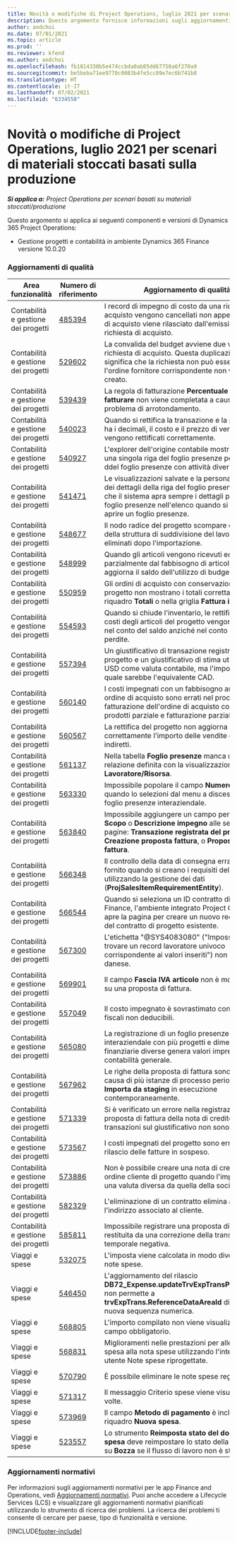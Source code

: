 ```yaml
---
title: Novità o modifiche di Project Operations, luglio 2021 per scenari di materiali stoccati basati sulla produzione
description: Questo argomento fornisce informazioni sugli aggiornamenti di qualità disponibili nella versione di luglio 2021 di Project Operations per scenari stoccati basati sulla produzione.
author: andchoi
ms.date: 07/01/2021
ms.topic: article
ms.prod: ''
ms.reviewer: kfend
ms.author: andchoi
ms.openlocfilehash: fb1814330b5e474ccbda0ab85dd67758a6f270a9
ms.sourcegitcommit: be5beba71ee9770c0083b4fe5cc89e7ec6b741b8
ms.translationtype: HT
ms.contentlocale: it-IT
ms.lasthandoff: 07/02/2021
ms.locfileid: "6334558"
---
```

# <a name="whats-new-or-changed-in-project-operations-july-2021-for-stockedproduction-based-scenarios"></a>Novità o modifiche di Project Operations, luglio 2021 per scenari di materiali stoccati basati sulla produzione

_**Si applica a:** Project Operations per scenari basati su materiali stoccati/produzione_

Questo argomento si applica ai seguenti componenti e versioni di Dynamics 365 Project Operations:

- Gestione progetti e contabilità in ambiente Dynamics 365 Finance versione 10.0.20
 
### <a name="quality-updates"></a>Aggiornamenti di qualità
                                                                                                                                                                                  
| Area funzionalità                      | Numero di riferimento| Aggiornamento di qualità                                                                                                                                                                          |
|-----------------------------------|--------|---------------------------------------------------------------------------------------------------------------------------------------------------------------------------------|
| Contabilità e gestione dei progetti | [485394](https://fix.lcs.dynamics.com/Issue/Details/?bugId=485394) | I record di impegno di costo da una richiesta di acquisto vengono cancellati non appena l'ordine di acquisto viene rilasciato dall'emissione della richiesta di acquisto.                                                                           |
| Contabilità e gestione dei progetti | [529602](https://fix.lcs.dynamics.com/Issue/Details/?bugId=529602) | La convalida del budget avviene due volte su una richiesta di acquisto. Questa duplicazione significa che la richiesta non può essere chiusa e l'ordine fornitore corrispondente non viene creato.                                                                                                                        |
| Contabilità e gestione dei progetti | [539439](https://fix.lcs.dynamics.com/Issue/Details/?bugId=539439) | La regola di fatturazione **Percentuale da fatturare** non viene completata a causa di un problema di arrotondamento.                                                                              |
| Contabilità e gestione dei progetti | [540023](https://fix.lcs.dynamics.com/Issue/Details/?bugId=540023) | Quando si rettifica la transazione e la percentuale ha i decimali, il costo e il prezzo di vendita non vengono rettificati correttamente.                                      |
| Contabilità e gestione dei progetti | [540927](https://fix.lcs.dynamics.com/Issue/Details/?bugId=540927) | L'explorer dell'origine contabile mostra le ore per una singola riga del foglio presenze per più righe ddel foglio presenze con attività diverse.                                      |
| Contabilità e gestione dei progetti | [541471](https://fix.lcs.dynamics.com/Issue/Details/?bugId=541471) | Le visualizzazioni salvate e la personalizzazione dei dettagli della riga del foglio presenze fanno sì che il sistema apra sempre i dettagli per il primo foglio presenze nell'elenco quando si tenta di aprire un foglio presenze.  |
| Contabilità e gestione dei progetti | [548677](https://fix.lcs.dynamics.com/Issue/Details/?bugId=548677) | Il nodo radice del progetto scompare e i record della struttura di suddivisione del lavoro vengono eliminati dopo l'importazione.                                                                                             |
| Contabilità e gestione dei progetti | [548999](https://fix.lcs.dynamics.com/Issue/Details/?bugId=548999) | Quando gli articoli vengono ricevuti ed emessi parzialmente dal fabbisogno di articoli, il sistema aggiorna il saldo dell'utilizzo di budget errato. |
| Contabilità e gestione dei progetti | [550959](https://fix.lcs.dynamics.com/Issue/Details/?bugId=550959) | Gli ordini di acquisto con conservazione del progetto non mostrano i totali correttamente nel riquadro **Totali** o nella griglia **Fattura in sospeso**.                                                                  |
| Contabilità e gestione dei progetti | [554593](https://fix.lcs.dynamics.com/Issue/Details/?bugId=554593) | Quando si chiude l'inventario, le rettifiche dei costi degli articoli del progetto vengono registrate nel conto del saldo anziché nel conto profitti e perdite.                                                            |
| Contabilità e gestione dei progetti | [557394](https://fix.lcs.dynamics.com/Issue/Details/?bugId=557394) | Un giustificativo di transazione registrato di progetto e un giustificativo di stima utilizzano USD come valuta contabile, ma l'importo mostra quale sarebbe l'equivalente CAD.              |
| Contabilità e gestione dei progetti | [560140](https://fix.lcs.dynamics.com/Issue/Details/?bugId=560140) | I costi impegnati con un fabbisogno articolo e un ordine di acquisto sono errati nel processo di fatturazione dell'ordine di acquisto con entrata prodotti parziale e fatturazione parziale.       |
| Contabilità e gestione dei progetti | [560567](https://fix.lcs.dynamics.com/Issue/Details/?bugId=560567) | La rettifica del progetto non aggiorna correttamente l'importo delle vendite con costi indiretti.                                                                                    |
| Contabilità e gestione dei progetti | [561137](https://fix.lcs.dynamics.com/Issue/Details/?bugId=561137) | Nella tabella **Foglio presenze** manca una relazione definita con la visualizzazione **Lavoratore/Risorsa**.                                                                                   |
| Contabilità e gestione dei progetti | [563330](https://fix.lcs.dynamics.com/Issue/Details/?bugId=563330) | Impossibile popolare il campo **Numero attività** quando lo selezioni dal menu a discesa per un foglio presenze interaziendale.                                                                 |
| Contabilità e gestione dei progetti | [563840](https://fix.lcs.dynamics.com/Issue/Details/?bugId=563840) | Impossibile aggiungere un campo personalizzato **Scopo** o **Descrizione impegno** alle seguenti pagine: **Transazione registrata del progetto**, **Creazione proposta fattura**, o **Proposta di fattura**.  |
| Contabilità e gestione dei progetti | [566348](https://fix.lcs.dynamics.com/Issue/Details/?bugId=566348) | Il controllo della data di consegna errata viene fornito quando si creano i requisiti dell'articolo utilizzando la gestione dei dati (**ProjSalesItemRequirementEntity**).                                              |
| Contabilità e gestione dei progetti | [566544](https://fix.lcs.dynamics.com/Issue/Details/?bugId=566544) | Quando si seleziona un ID contratto di progetto in Finance, l'ambiente integrato Project Operations apre la pagina per creare un nuovo record, invece del contratto di progetto esistente.                                                                                                                 |
| Contabilità e gestione dei progetti | [567300](https://fix.lcs.dynamics.com/Issue/Details/?bugId=567300) |  L'etichetta "@SYS4083080" ("Impossibile trovare un record lavoratore univoco corrispondente ai valori inseriti") non è tradotto in danese.                                |
| Contabilità e gestione dei progetti | [569901](https://fix.lcs.dynamics.com/Issue/Details/?bugId=569901) | Il campo **Fascia IVA articolo** non è modificabile su una proposta di fattura.                                                                               |
| Contabilità e gestione dei progetti | [557049](https://fix.lcs.dynamics.com/Issue/Details/?bugId=557049) | Il costo impegnato è sovrastimato con importi fiscali non deducibili.                                                                                                    |
| Contabilità e gestione dei progetti | [565080](https://fix.lcs.dynamics.com/Issue/Details/?bugId=565080) | La registrazione di un foglio presenze interaziendale con più progetti e dimensioni finanziarie diverse genera valori imprevisti nella contabilità generale.                             |
| Contabilità e gestione dei progetti | [567962](https://fix.lcs.dynamics.com/Issue/Details/?bugId=567962) | Le righe della proposta di fattura sono duplicate a causa di più istanze di processo periodico, **Importa da staging** in esecuzione contemporaneamente.                                      |
| Contabilità e gestione dei progetti | [571339](https://fix.lcs.dynamics.com/Issue/Details/?bugId=571339) | Si è verificato un errore nella registrazione della proposta di fattura della nota di credito, quindi le transazioni sul giustificativo non sono bilanciate.    |
| Contabilità e gestione dei progetti | [573567](https://fix.lcs.dynamics.com/Issue/Details/?bugId=573567) | I costi impegnati del progetto sono errati dopo il rilascio delle fatture in sospeso.                                                                             |
| Contabilità e gestione dei progetti | [573886](https://fix.lcs.dynamics.com/Issue/Details/?bugId=573886) | Non è possibile creare una nota di credito per un ordine cliente di progetto quando l'imposta è in una valuta diversa da quella della società.                                      |
| Contabilità e gestione dei progetti | [582329](https://fix.lcs.dynamics.com/Issue/Details/?bugId=582329) | L'eliminazione di un contratto elimina anche l'indirizzo associato al cliente.                                                                                     |
| Contabilità e gestione dei progetti | [585811](https://fix.lcs.dynamics.com/Issue/Details/?bugId=585811) | Impossibile registrare una proposta di fattura restituita da una correzione della transazione temporale negativa.                                                                    |
| Viaggi e spese                  | [532075](https://fix.lcs.dynamics.com/Issue/Details/?bugId=532075) | L'imposta viene calcolata in modo diverso nelle note spese.                                                                                                                  |
| Viaggi e spese                  | [546450](https://fix.lcs.dynamics.com/Issue/Details/?bugId=546450) | L'aggiornamento del rilascio **DB72_Expense.updateTrvExpTransProjTransId()** non permette a **trvExpTrans.ReferenceDataAreaId** di creare la nuova sequenza numerica.                    |
| Viaggi e spese                  | [568805](https://fix.lcs.dynamics.com/Issue/Details/?bugId=568805) | L'importo compilato non viene visualizzato con il campo obbligatorio.                                                                                                             |
| Viaggi e spese                  | [568831](https://fix.lcs.dynamics.com/Issue/Details/?bugId=568831) | Miglioramenti nelle prestazioni per allegare una spesa alla nota spese utilizzando l'interfaccia utente Note spese riprogettate.                                                            |
| Viaggi e spese                  | [570790](https://fix.lcs.dynamics.com/Issue/Details/?bugId=570790) | È possibile eliminare le note spese registrate.                                                                                           |
| Viaggi e spese                  | [571317](https://fix.lcs.dynamics.com/Issue/Details/?bugId=571317) | Il messaggio Criterio spese viene visualizzato più volte.                                                                                                       |
| Viaggi e spese                  | [573969](https://fix.lcs.dynamics.com/Issue/Details/?bugId=573969) | Il campo **Metodo di pagamento** è incluso nel riquadro **Nuova spesa**.                                                                                                      |
| Viaggi e spese                  | [523557](https://fix.lcs.dynamics.com/Issue/Details/?bugId=523557) | Lo strumento **Reimposta stato del documento di spesa** deve reimpostare lo stato della nota spese su **Bozza** se il flusso di lavoro non è stato trovato. 

### <a name="regulatory-updates"></a>Aggiornamenti normativi
Per informazioni sugli aggiornamenti normativi per le app Finance and Operations, vedi [Aggiornamenti normativi](/dynamics365/finance/localizations/regulatory-updates). Puoi anche accedere a Lifecycle Services (LCS) e visualizzare gli aggiornamenti normativi pianificati utilizzando lo strumento di ricerca dei problemi. La ricerca dei problemi ti consente di cercare per paese, tipo di funzionalità e versione.


[!INCLUDE[footer-include](../../includes/footer-banner.md)]
